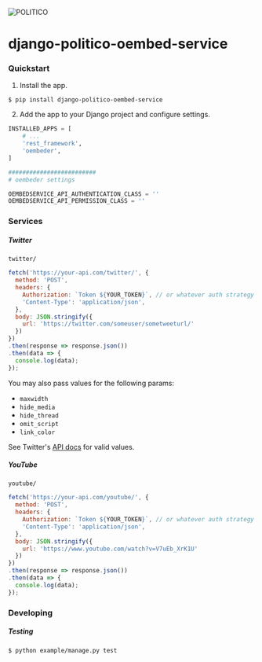 ![POLITICO](https://rawgithub.com/The-Politico/src/master/images/logo/badge.png)

# django-politico-oembed-service

### Quickstart

1. Install the app.

  ```
  $ pip install django-politico-oembed-service
  ```

2. Add the app to your Django project and configure settings.

  ```python
  INSTALLED_APPS = [
      # ...
      'rest_framework',
      'oembeder',
  ]

  #########################
  # oembeder settings

  OEMBEDSERVICE_API_AUTHENTICATION_CLASS = ''
  OEMBEDSERVICE_API_PERMISSION_CLASS = ''
  ```


### Services

##### Twitter

`twitter/`

```javascript
fetch('https://your-api.com/twitter/', {
  method: 'POST',
  headers: {
    Authorization: `Token ${YOUR_TOKEN}`, // or whatever auth strategy you use
    'Content-Type': 'application/json',
  },
  body: JSON.stringify({
    url: 'https://twitter.com/someuser/sometweeturl/'
  })
})
.then(response => response.json())
.then(data => {
  console.log(data);
});
```

You may also pass values for the following params:

- `maxwidth`
- `hide_media`
- `hide_thread`
- `omit_script`
- `link_color`

See Twitter's [API docs](https://developer.twitter.com/en/docs/tweets/post-and-engage/api-reference/get-statuses-oembed.html) for valid values.


##### YouTube

`youtube/`

```javascript
fetch('https://your-api.com/youtube/', {
  method: 'POST',
  headers: {
    Authorization: `Token ${YOUR_TOKEN}`, // or whatever auth strategy you use
    'Content-Type': 'application/json',
  },
  body: JSON.stringify({
    url: 'https://www.youtube.com/watch?v=V7uEb_XrK1U'
  })
})
.then(response => response.json())
.then(data => {
  console.log(data);
});
```

### Developing

##### Testing

```
$ python example/manage.py test
```
